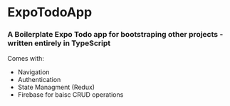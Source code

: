 # ExpoTodoApp
### A Boilerplate Expo Todo app for bootstraping other projects - written entirely in TypeScript

Comes with:
- Navigation
- Authentication
- State Managment (Redux)
- Firebase for baisc CRUD operations
